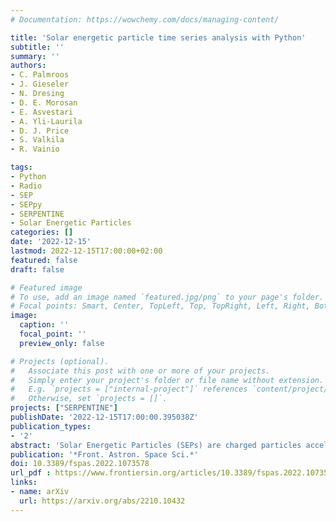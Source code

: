 ```yaml
---
# Documentation: https://wowchemy.com/docs/managing-content/

title: 'Solar energetic particle time series analysis with Python'
subtitle: ''
summary: ''
authors:
- C. Palmroos
- J. Gieseler
- N. Dresing
- D. E. Morosan
- E. Asvestari
- A. Yli-Laurila
- D. J. Price
- S. Valkila
- R. Vainio

tags:
- Python
- Radio
- SEP
- SEPpy
- SERPENTINE
- Solar Energetic Particles
categories: []
date: '2022-12-15'
lastmod: 2022-12-15T17:00:00+02:00
featured: false
draft: false

# Featured image
# To use, add an image named `featured.jpg/png` to your page's folder.
# Focal points: Smart, Center, TopLeft, Top, TopRight, Left, Right, BottomLeft, Bottom, BottomRight.
image:
  caption: ''
  focal_point: ''
  preview_only: false

# Projects (optional).
#   Associate this post with one or more of your projects.
#   Simply enter your project's folder or file name without extension.
#   E.g. `projects = ["internal-project"]` references `content/project/deep-learning/index.md`.
#   Otherwise, set `projects = []`.
projects: ["SERPENTINE"]
publishDate: '2022-12-15T17:00:00.395038Z'
publication_types:
- '2'
abstract: 'Solar Energetic Particles (SEPs) are charged particles accelerated within the solar atmosphere or the interplanetary space by explosive phenomena such as solar flares or Coronal Mass Ejections (CMEs). Once injected into the interplanetary space, they can propagate towards Earth, causing space weather related phenomena. For their analysis, interplanetary in situ measurements of charged particles are key. The recently expanded spacecraft fleet in the heliosphere not only provides much-needed additional vantage points, but also increases the variety of missions and instruments for which data loading and processing tools are needed. This manuscript introduces a series of Python functions that will enable the scientific community to download, load, and visualize charged particle measurements of the current space missions that are especially relevant to particle research as time series or dynamic spectra. In addition, further analytical functionality is provided that allows the determination of SEP onset times as well as their inferred injection times. The full workflow, which is intended to be run within Jupyter Notebooks and can also be approachable for Python laymen, will be presented with scientific examples. All functions are written in Python, with the source code publicly available at GitHub under a permissive license. Where appropriate, available Python libraries are used, and their application is described.'
publication: '*Front. Astron. Space Sci.*'
doi: 10.3389/fspas.2022.1073578
url_pdf : https://www.frontiersin.org/articles/10.3389/fspas.2022.1073578/pdf
links:
- name: arXiv
  url: https://arxiv.org/abs/2210.10432
---
```

